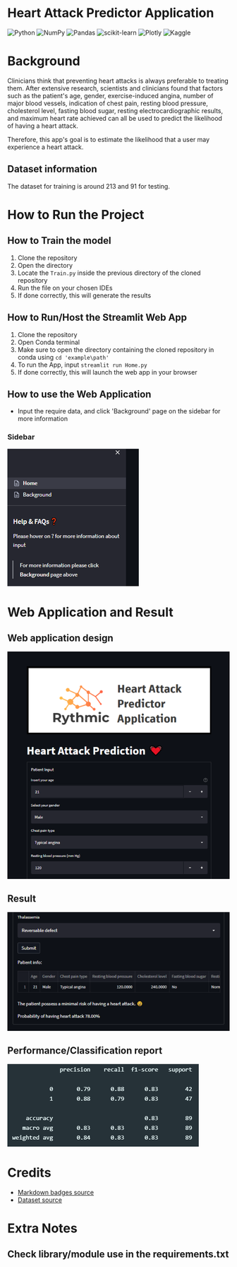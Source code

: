 # Heart Attack Predictor Application

![Python](https://img.shields.io/badge/python-3670A0?style=for-the-badge&logo=python&logoColor=ffdd54)
![NumPy](https://img.shields.io/badge/numpy-%23013243.svg?style=for-the-badge&logo=numpy&logoColor=white)
![Pandas](https://img.shields.io/badge/pandas-%23150458.svg?style=for-the-badge&logo=pandas&logoColor=white)
![scikit-learn](https://img.shields.io/badge/scikit--learn-%23F7931E.svg?style=for-the-badge&logo=scikit-learn&logoColor=white)
![Plotly](https://img.shields.io/badge/Plotly-%233F4F75.svg?style=for-the-badge&logo=plotly&logoColor=white)
![Kaggle](https://img.shields.io/badge/Kaggle-035a7d?style=for-the-badge&logo=kaggle&logoColor=white)

# Background
Clinicians think that preventing heart attacks is always preferable to treating them. After extensive research, scientists and clinicians found that factors such as the patient's age, gender, exercise-induced angina, number of major blood vessels, indication of chest pain, resting blood pressure, cholesterol level, fasting blood sugar, resting electrocardiographic results, and maximum heart rate achieved can all be used to predict the likelihood of having a heart attack.

Therefore, this app's goal is to estimate the likelihood that a user may experience a heart attack.

## Dataset information
The dataset for training is around 213 and 91 for testing.

# How to Run the Project
## How to Train the model
1. Clone the repository
2. Open the directory
3. Locate the `Train.py` inside the previous directory of the cloned repository
4. Run the file on your chosen IDEs
5. If done correctly, this will generate the results

## How to Run/Host the Streamlit Web App
1. Clone the repository
2. Open Conda terminal
3. Make sure to open the directory containing the cloned repository in conda using `cd 'example\path'`
4. To run the App, input `streamlit run Home.py`
5. If done correctly, this will launch the web app in your browser

## How to use the Web Application
 - Input the require data, and click 'Background' page on the sidebar for more information
 ### Sidebar
![sidebar](src/sidebar.png)

# Web Application and Result

## Web application design
![Home-app](src/App-home.png)

## Result
![Result](src/result.png)
## Performance/Classification report
![class-report](src/class_report.png)


# Credits
- [Markdown badges source](https://github.com/Ileriayo/markdown-badges)
- [Dataset source](https://www.kaggle.com/datasets/rashikrahmanpritom/heart-attack-analysis-prediction-dataset)

# Extra Notes
## Check library/module use in the requirements.txt

